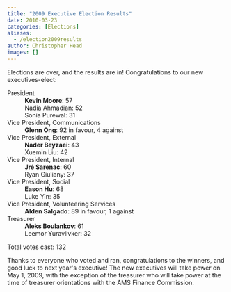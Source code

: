 ```yaml
---
title: "2009 Executive Election Results"
date: 2010-03-23
categories: [Elections]
aliases:
  - /election2009results
author: Christopher Head
images: []
---
```


<div class="field field-name-body field-type-text-with-summary field-label-hidden"><div class="field-items"><div class="field-item even"><p>Elections are over, and the results are in! Congratulations to our new executives-elect:</p>
<dl>
<dt>President</dt>
<dd><b>Kevin Moore</b>: 57<br>
Nadia Ahmadian: 52<br>
Sonia Purewal: 31</dd>
<dt>Vice President, Communications</dt>
<dd><b>Glenn Ong</b>: 92 in favour, 4 against</dd>
<dt>Vice President, External</dt>
<dd><b>Nader Beyzaei</b>: 43<br>
Xuemin Liu: 42</dd>
<dt>Vice President, Internal</dt>
<dd><b>Jr&#xE9; Sarenac</b>: 60<br>
Ryan Giuliany: 37</dd>
<dt>Vice President, Social</dt>
<dd><b>Eason Hu</b>: 68<br>
Luke Yin: 35</dd>
<dt>Vice President, Volunteering Services</dt>
<dd><b>Alden Salgado</b>: 89 in favour, 1 against</dd>
<dt>Treasurer</dt>
<dd><b>Aleks Boulankov</b>: 61<br>
Leemor Yuravlivker: 32</dd>
</dl>
<p>Total votes cast: 132</p>
<p>Thanks to everyone who voted and ran, congratulations to the winners, and good luck to next year&apos;s executive! The new executives will take power on May 1, 2009, with the exception of the treasurer who will take power at the time of treasurer orientations with the AMS Finance Commission.</p>
</div></div></div>    <footer>
          </footer>
